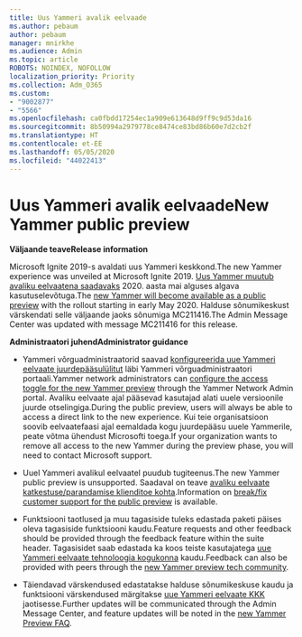 ```yaml
---
title: Uus Yammeri avalik eelvaade
ms.author: pebaum
author: pebaum
manager: mnirkhe
ms.audience: Admin
ms.topic: article
ROBOTS: NOINDEX, NOFOLLOW
localization_priority: Priority
ms.collection: Adm_O365
ms.custom:
- "9002877"
- "5566"
ms.openlocfilehash: ca0fbdd17254ec1a909e613648d9ff9c9d53da16
ms.sourcegitcommit: 8b50994a2979778ce8474ce83bd86b60e7d2cb2f
ms.translationtype: HT
ms.contentlocale: et-EE
ms.lasthandoff: 05/05/2020
ms.locfileid: "44022413"
---
```

# <a name="new-yammer-public-preview"></a><span data-ttu-id="dcee8-102">Uus Yammeri avalik eelvaade</span><span class="sxs-lookup"><span data-stu-id="dcee8-102">New Yammer public preview</span></span>

<span data-ttu-id="dcee8-103">**Väljaande teave**</span><span class="sxs-lookup"><span data-stu-id="dcee8-103">**Release information**</span></span>

<span data-ttu-id="dcee8-104">Microsoft Ignite 2019-s avaldati uus Yammeri keskkond.</span><span class="sxs-lookup"><span data-stu-id="dcee8-104">The new Yammer experience was unveiled at Microsoft Ignite 2019.</span></span> <span data-ttu-id="dcee8-105">[Uus Yammer muutub avaliku eelvaatena saadavaks](https://docs.microsoft.com/yammer/get-started-with-yammer/newyammer-faq) 2020. aasta mai alguses algava kasutuselevõtuga.</span><span class="sxs-lookup"><span data-stu-id="dcee8-105">The [new Yammer will become available as a public preview](https://docs.microsoft.com/yammer/get-started-with-yammer/newyammer-faq) with the rollout starting in early May 2020.</span></span> <span data-ttu-id="dcee8-106">Halduse sõnumikeskust värskendati selle väljaande jaoks sõnumiga MC211416.</span><span class="sxs-lookup"><span data-stu-id="dcee8-106">The Admin Message Center was updated with message MC211416 for this release.</span></span>

<span data-ttu-id="dcee8-107">**Administraatori juhend**</span><span class="sxs-lookup"><span data-stu-id="dcee8-107">**Administrator guidance**</span></span>

- <span data-ttu-id="dcee8-108">Yammeri võrguadministraatorid saavad [konfigureerida uue Yammeri eelvaate juurdepääsulülitut](https://docs.microsoft.com/yammer/get-started-with-yammer/administrative-settings-opt-in-newyammer) läbi Yammeri võrguadministraatori portaali.</span><span class="sxs-lookup"><span data-stu-id="dcee8-108">Yammer network administrators can [configure the access toggle for the new Yammer preview](https://docs.microsoft.com/yammer/get-started-with-yammer/administrative-settings-opt-in-newyammer) through the Yammer Network Admin portal.</span></span> <span data-ttu-id="dcee8-109">Avaliku eelvaate ajal pääsevad kasutajad alati uuele versioonile juurde otselingiga.</span><span class="sxs-lookup"><span data-stu-id="dcee8-109">During the public preview, users will always be able to access a direct link to the new experience.</span></span> <span data-ttu-id="dcee8-110">Kui teie organisatsioon soovib eelvaatefaasi ajal eemaldada kogu juurdepääsu uuele Yammerile, peate võtma ühendust Microsofti toega.</span><span class="sxs-lookup"><span data-stu-id="dcee8-110">If your organization wants to remove all access to the new Yammer during the preview phase, you will need to contact Microsoft support.</span></span>

- <span data-ttu-id="dcee8-111">Uuel Yammeri avalikul eelvaatel puudub tugiteenus.</span><span class="sxs-lookup"><span data-stu-id="dcee8-111">The new Yammer public preview is unsupported.</span></span> <span data-ttu-id="dcee8-112">Saadaval on teave [avaliku eelvaate katkestuse/parandamise klienditoe kohta](https://docs.microsoft.com/yammer/get-started-with-yammer/newyammer-faq#yammer-preview-customer-support).</span><span class="sxs-lookup"><span data-stu-id="dcee8-112">Information on [break/fix customer support for the public preview](https://docs.microsoft.com/yammer/get-started-with-yammer/newyammer-faq#yammer-preview-customer-support) is available.</span></span>

- <span data-ttu-id="dcee8-113">Funktsiooni taotlused ja muu tagasiside tuleks edastada paketi päises oleva tagasiside funktsiooni kaudu.</span><span class="sxs-lookup"><span data-stu-id="dcee8-113">Feature requests and other feedback should be provided through the feedback feature within the suite header.</span></span> <span data-ttu-id="dcee8-114">Tagasisidet saab edastada ka koos teiste kasutajatega [uue Yammeri eelvaate tehnoloogia kogukonna](https://techcommunity.microsoft.com/t5/new-yammer-preview/bd-p/NewYammerPreview) kaudu.</span><span class="sxs-lookup"><span data-stu-id="dcee8-114">Feedback can also be provided with peers through the [new Yammer preview tech community](https://techcommunity.microsoft.com/t5/new-yammer-preview/bd-p/NewYammerPreview).</span></span>

- <span data-ttu-id="dcee8-115">Täiendavad värskendused edastatakse halduse sõnumikeskuse kaudu ja funktsiooni värskendused märgitakse [uue Yammeri eelvaate KKK](https://docs.microsoft.com/yammer/get-started-with-yammer/newyammer-faq) jaotisesse.</span><span class="sxs-lookup"><span data-stu-id="dcee8-115">Further updates will be communicated through the Admin Message Center, and feature updates will be noted in the [new Yammer Preview FAQ](https://docs.microsoft.com/yammer/get-started-with-yammer/newyammer-faq).</span></span>
